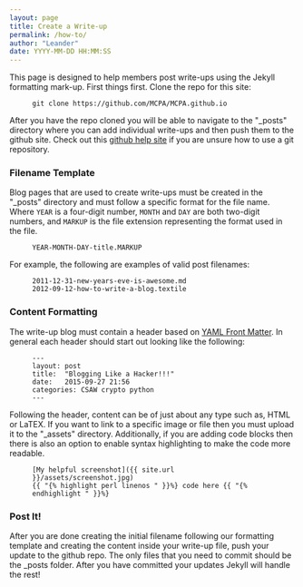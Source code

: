 ```yaml
---
layout: page
title: Create a Write-up
permalink: /how-to/
author: "Leander"
date: YYYY-MM-DD HH:MM:SS
---
```


This page is designed to help members post write-ups using the Jekyll formatting mark-up. First things first. Clone the repo for this site:

<figure class="highlight"><pre><code class="language-text" data-lang="text">git clone https://github.com/MCPA/MCPA.github.io </code></pre></figure>

After you have the repo cloned you will be able to navigate to the "_posts" directory where you can add individual write-ups and then push them to the github site. Check out this <a name="Help Site" href="http://gitref.org/basic/">github help site</a> if you are unsure how to use a git repository.

<h3>Filename Template</h3>
Blog pages that are used to create write-ups must be created in the "_posts" directory and must follow a specific format for the file name. Where <code>YEAR</code> is a four-digit number, <code>MONTH</code> and <code>DAY</code> are both two-digit numbers, and <code>MARKUP</code> is the file extension representing the format used in the file.

<figure class="highlight"><pre><code class="language-text" data-lang="text">YEAR-MONTH-DAY-title.MARKUP </code></pre></figure>

 For example, the following are examples of valid post filenames:

<figure class="highlight"><pre><code class="language-text" data-lang="text">2011-12-31-new-years-eve-is-awesome.md
2012-09-12-how-to-write-a-blog.textile</code></pre></figure>

<h3>Content Formatting</h3>
The write-up blog must contain a header based on <a href="http://jekyllrb.com/docs/frontmatter/" hname="YAML Front Matter Link">YAML Front Matter</a>. In general each header should start out looking like the following:
<figure class="highlight"><pre><code class="language-text" data-lang="text">---
layout: post
title:  "Blogging Like a Hacker!!!"
date:   2015-09-27 21:56
categories: CSAW crypto python
---</code></pre></figure>

Following the header, content can be of just about any type such as, HTML or LaTEX. If you want to link to a specific image or file then you must upload it to the "_assets" directory. Additionally, if you are adding code blocks then there is also an option to enable syntax highlighting to make the code more readable.

<figure class="highlight"><pre><code class="language-text" data-lang="text">[My helpful screenshot]({{ site.url }}/assets/screenshot.jpg)
{{ "{% highlight perl linenos " }}%} code here {{ "{% endhighlight " }}%}</code></pre></figure>

<h3>Post It!</h3>
After you are done creating the initial filename following our formatting template and creating the content inside your write-up file, push your update to the github repo. The only files that you need to commit should be the _posts folder. After you have committed your updates Jekyll will handle the rest!
